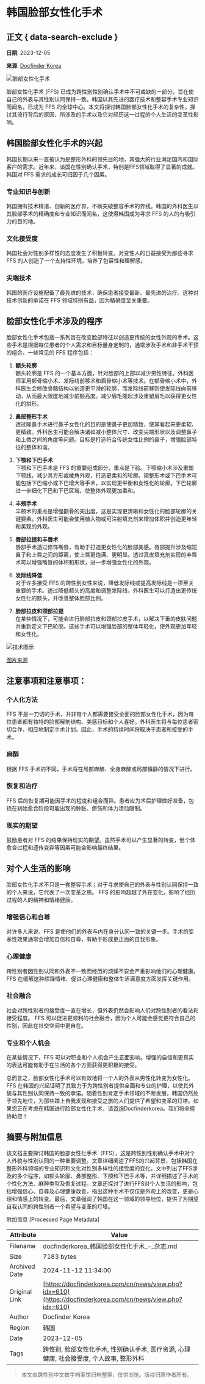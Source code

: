 # 韩国脸部女性化手术

## 正文 { data-search-exclude }


**日期**: 2023-12-05

**来源**: [Docfinder Korea](https://docfinderkorea.com)

![脸部女性化手术](https://docfinderkorea.com/uploads/editor/2023/12/050853_656f0f22cf0ba.jpg)

脸部女性化手术 (FFS) 已成为跨性别性别确认手术中不可或缺的一部分，旨在使自己的外表与其性别认同保持一致。韩国以其先进的医疗技术和整容手术专业知识而闻名，已成为 FFS 的全球中心。本文将探讨韩国脸部女性化手术的复杂性，探讨其流行背后的原因、所涉及的手术以及它对经历这一过程的个人生活的变革性影响。

## 韩国脸部女性化手术的兴起

韩国长期以来一直被认为是整形外科的领先目的地，其强大的行业满足国内和国际客户的需求。近年来，该国在性别确认手术，特别是FFS领域取得了显著的成就。韩国对 FFS 需求的成长可归因于几个因素。

### 专业知识与创新

韩国拥有技术精湛、创新的医疗界，不断突破整容手术的界线。韩国的外科医生以其脸部手术的精确度和专业知识而闻名，这使得韩国成为寻求 FFS 的人的有吸引力的目的地。

### 文化接受度

韩国社会对性别多样性的态度发生了积极转变。对变性人的日益接受为那些寻求 FFS 的人创造了一个支持性环境，培养了包容性和理解感。

### 尖端技术

韩国的医疗设施配备了最先进的技术，确保患者接受最新、最先进的治疗。这种对技术创新的承诺在 FFS 领域特别有益，因为精确度至关重要。

## 脸部女性化手术涉及的程序 

脸部女性化手术包括一系列旨在改变脸部特征以创造更传统的女性外观的手术。这些手术是根据每位患者的个人需求和目标量身定制的，通常涉及手术和非手术干预的组合。一些常见的 FFS 程序包括：

1. **额头轮廓**  
   额头轮廓是 FFS 的一个基本方面，针对脸部的上部以减少男性特征。外科医师采用额骨缩小术、发际线前移术和眉骨缩小术等技术。在额骨缩小术中，外科医生会修改骨骼结构以创造更平滑的轮廓，而发际线前移则使发际线向前移动，从而最大限度地减少前额高度。减少眉毛隆起涉及重塑眉毛以获得更女性化的拱形。

2. **鼻部整形手术**  
   透过隆鼻手术进行鼻子女性化的目的是使鼻子更加精致，使其看起来更柔软、更精致。外科医生可能会解决诸如减小整体尺寸、改变尖端形状以及调整鼻子和上唇之间的角度等问题。目标是打造符合传统女性比例的鼻子，增强脸部特征的整体和谐。

3. **下颚和下巴手术**  
   下颚和下巴手术是 FFS 的重要组成部分，重点是下脸。下颚缩小术涉及重塑下颚线，减少其方形或棱角外观，打造更柔和的轮廓。颏整形术或下巴手术可能包括下巴缩小或下巴增大等手术，以实现更平衡和女性化的轮廓。下巴轮廓进一步细化下巴和下巴区域，使整体外观更加柔和。

4. **丰颊手术**  
   丰颊术的重点是增强颧骨的突出度，这是实现更清晰和女性化的脸部轮廓的关键要素。外科医生可能会使用植入物或可注射填充剂来增加体积并创造更年轻和美观的外观。

5. **唇部拉提和丰唇术**  
   唇部手术透过修饰嘴唇，有助于打造更女性化的脸部美感。唇部提升涉及缩短鼻子和上唇之间的距离，使上唇更饱满、更明显。透过真皮填充剂实现的丰唇术可以增强嘴唇的体积和形状，进一步增强女性化的外观。

6. **发际线降低**  
   对于许多接受 FFS 的跨性别女性来说，降低发际线或提高发际线是一项至关重要的手术。透过降低额头的高度和调整发际线，外科医生可以打造出更传统女性化的额头，并改善整体脸部比例。

7. **脸部拉皮和颈部拉提**  
   在某些情况下，可能会进行脸部拉皮和颈部拉皮手术，以解决下垂的皮肤问题并重新定义下巴轮廓。这些手术可以增强脸部的整体年轻化，使外观更加年轻和女性化。

![技术图示](https://docfinderkorea.com/uploads/editor/2023/12/050853_656f0f34071c0.png)

[图片来源](https://my.clevelandclinic.org/health/treatments/21574-facial-feminization-surgery)

## 注意事项和注意事项：

### 个人化方法

FFS 不是一刀切的手术，并非每个人都需要接受全面的脸部女性化手术，因为每位患者都有独特的脸部解剖结构、美感目标和个人喜好。外科医生将与每位患者密切合作，相应地制定手术计划。因此，手术的持续时间将取决于患者所接受的手术。

### 麻醉

根据 FFS 手术的不同，手术将在局部麻醉、全身麻醉或局部镇静的情况下进行。

### 恢复和治疗

FFS 后的恢复期可能因手术的程度和组合而异。患者应为术后护理做好准备，包括在初始愈合阶段可能出现的肿胀、瘀伤和体力活动限制。

### 现实的期望

鼓励患者对 FFS 的结果保持现实的期望。虽然手术可以产生显著的转变，但个体愈合过程和遗传变异等因素可能会影响最终结果。

## 对个人生活的影响

脸部女性化手术不只是一套整容手术；对于寻求使自己的外表与性别认同保持一致的个人来说，它代表了一次变革之旅。 FFS 的影响超越了外在变化，影响了经历过程的人的精神和情绪健康。

### 增强信心和自尊

对许多人来说，FFS 是使他们的外表与内在身分认同一致的关键一步。手术的变革性效果通常会增加自信和自尊，有助于形成更正面的自我形象。

### 心理健康

跨性别者因性别认同和外表不一致而经历的烦躁不安会严重影响他们的心理健康。 FFS 在缓解这种烦躁情绪、促进心理健康和整体生活满意度方面发挥关键作用。

### 社会融合 

社会对跨性别者的接受度一直在增长，但外表仍然会影响人们对跨性别者的看法和接受程度。 FFS 可以促进更顺利的社会融合，因为个人可能会感觉更符合自己的性别，因此在社交空间中更自在。

### 专业和个人机会

在某些情况下，FFS 可以对职业和个人机会产生正面影响。增强的自信和更真实的表达可能有助于在生活的各个方面获得更积极的接受。

总而言之，脸部女性化手术可以有效地将一个人的外表从男性化转变为女性化。 FFS 在韩国的兴起证明了其致力于为跨性别者提供全面和专业的护理，以使其外貌与其性别认同保持一致的承诺。随着性别肯定手术领域的不断发展，韩国仍然处于领先地位，为那些踏上自我发现和接受之旅的人们提供了希望和变革的灯塔。如果您正在考虑在韩国进行脸部女性化手术，请[咨询](https://docfinderkorea.com/cn/free-service/online-consultation/index.php)Docfinderkorea。我们将全程协助您！

## 摘要与附加信息

<!-- tcd_abstract -->
该文档主要探讨韩国的脸部女性化手术（FFS），这是跨性别性别确认手术中对个人外貌与性别认同的一种重要调整。文章详细阐述了FFS的兴起背景，包括韩国在整形外科领域的专业知识和文化对性别多样性的接受度的变化。文中列出了FFS涉及的多个程序，如额头轮廓、鼻部整形、下颌和下巴手术等，并详细描述了手术的个性化方法、麻醉类型及恢复过程。文章还探讨了进行FFS对个人生活的影响，包括增强信心、自尊及心理健康改善，指出这种手术不仅仅是外观上的改变，更是心理和情感上的转变。最后，文章强调了韩国在这一领域的领导地位，提供了为期望自我认同的跨性别者一个希望与变革的灯塔。
<!-- tcd_abstract_end -->

附加信息 [Processed Page Metadata]

| Attribute       | Value                                  |
|-----------------|----------------------------------------|
| Filename        | docfinderkorea_韩国脸部女性化手术_-_杂志.md                             |
| Size            | 7183 bytes                           |
| Archived Date   | 2024-11-12 11:34:00                             |
| Original Link   | [https://docfinderkorea.com/cn/news/view.php?idx=610](https://docfinderkorea.com/cn/news/view.php?idx=610)                       |
| Author          | Docfinder Korea                               |
| Region          | 韩国                               |
| Date            | 2023-12-05                                 |
| Tags            | 跨性别, 脸部女性化手术, 性别确认手术, 医疗资源, 心理健康, 社会接受度, 个人故事, 整形外科                                 |
>
> 本文由跨性别中文数字档案馆归档整理，仅供浏览。版权归原作者所有。
>